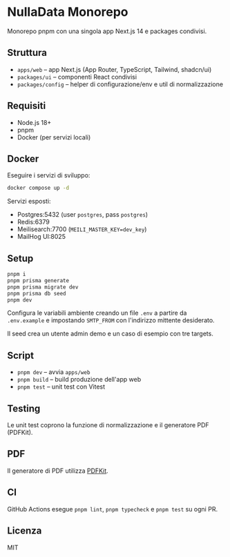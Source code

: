 # NullaData Monorepo

Monorepo pnpm con una singola app Next.js 14 e packages condivisi.

## Struttura

- `apps/web` – app Next.js (App Router, TypeScript, Tailwind, shadcn/ui)
- `packages/ui` – componenti React condivisi
- `packages/config` – helper di configurazione/env e util di normalizzazione

## Requisiti

- Node.js 18+
- pnpm
- Docker (per servizi locali)

## Docker

Eseguire i servizi di sviluppo:

```bash
docker compose up -d
```

Servizi esposti:

- Postgres:5432 (user `postgres`, pass `postgres`)
- Redis:6379
- Meilisearch:7700 (`MEILI_MASTER_KEY=dev_key`)
- MailHog UI:8025

## Setup

```bash
pnpm i
pnpm prisma generate
pnpm prisma migrate dev
pnpm prisma db seed
pnpm dev
```

Configura le variabili ambiente creando un file `.env` a partire da `.env.example` e impostando `SMTP_FROM` con l'indirizzo mittente desiderato.

Il seed crea un utente admin demo e un caso di esempio con tre targets.

## Script

- `pnpm dev` – avvia `apps/web`
- `pnpm build` – build produzione dell'app web
- `pnpm test` – unit test con Vitest

## Testing

Le unit test coprono la funzione di normalizzazione e il generatore PDF (PDFKit).

## PDF

Il generatore di PDF utilizza [PDFKit](https://pdfkit.org/).

## CI

GitHub Actions esegue `pnpm lint`, `pnpm typecheck` e `pnpm test` su ogni PR.

## Licenza

MIT
